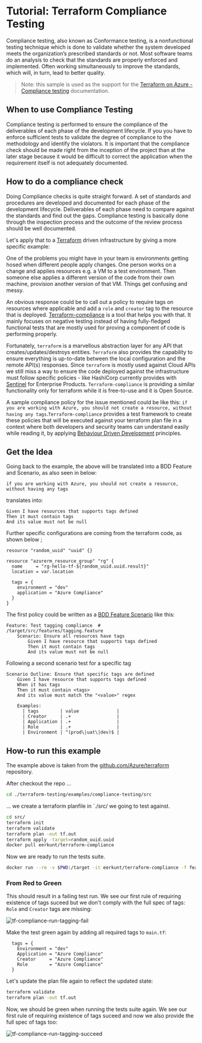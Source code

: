 # Tutorial: Terraform Compliance Testing

Compliance testing, also known as Conformance testing, is a nonfunctional testing technique which is done to validate whether the system developed meets the organization’s prescribed standards or not. Most software teams do an analysis to check that the standards are properly enforced and implemented. Often working simultaneously to improve the standards, which will, in turn, lead to better quality.

> Note: this sample is used as the support for the [Terraform on Azure - Compliance testing](https://docs.microsoft.com/azure/developer/terraform/best-practices-compliance-testing) documentation.

## When to use Compliance Testing

Compliance testing is performed to ensure the compliance of the deliverables of each phase of the development lifecycle. If you you have to enforce sufficient tests to validate the degree of compliance to the methodology and identify the violators.
It is important that the compliance check should be made right from the inception of the project than at the later stage because it would be difficult to correct the application when the requirement itself is not adequately documented.

## How to do a compliance check

Doing Compliance checks is quite straight forward. A set of standards and procedures are developed and documented for each phase of the development lifecycle. Deliverables of each phase need to compare against the standards and find out the gaps. Compliance testing is basically done through the inspection process and the outcome of the review process should be well documented.

Let's apply that to a [Terraform](https://terraform.io) driven infrastructure by giving a more specific example:

One of the problems you might have in your team is environments getting hosed when different people apply changes. One person works on a change and applies resources e.g. a VM to a test environment. Then someone else applies a different version of the code from their own machine, provision another version of that VM. Things get confusing and messy.

An obvious response could be to call out a policy to require tags on resources where applicable and add a `role` and `creator` tag to the resource that is deployed. [Terraform-compliance](https://terraform-compliance.com) is a tool that helps you with that. It mainly focuses on negative testing instead of having fully-fledged functional tests that are mostly used for proving a component of code is performing properly.

Fortunately, `terraform` is a marvellous abstraction layer for any API that creates/updates/destroys entities. `Terraform` also provides the capability to ensure everything is up-to-date between the local configuration and the remote API(s) responses. Since `terraform` is mostly used against Cloud APIs we still miss a way to ensure the code deployed against the infrastructure must follow specific policies - like HashiCorp currently provides with [Sentinel](https://docs.hashicorp.com/sentinel/intro/what/) for Enterprise Products. `Terraform-compliance` is providing a similar functionality only for terraform while it is free-to-use and it is Open Source.

A sample compliance policy for the issue mentioned could be like this: `if you are working with Azure, you should not create a resource, without having any tags`.`Terraform-compliance` provides a test framework to create these policies that will be executed against your terraform plan file in a context where both developers and security teams can understand easily while reading it, by applying [Behaviour Driven Development](https://en.wikipedia.org/wiki/Behavior-driven_development) principles.

## Get the Idea

Going back to the example, the above will be translated into a BDD Feature and Scenario, as also seen in below:

```Cucumber
if you are working with Azure, you should not create a resource, without having any tags
```

translates into:

```Cucumber
Given I have resources that supports tags defined
Then it must contain tags
And its value must not be null
```

Further specific configurations are coming from the terraform code, as shown below ;

```hcl
resource "random_uuid" "uuid" {}

resource "azurerm_resource_group" "rg" {
  name     = "rg-hello-tf-${random_uuid.uuid.result}"
  location = var.location

  tags = {
    environment = "dev"
    application = "Azure Compliance"
  }
}
```

The first policy could be written as a [BDD Feature Scenario](https://gherkin.io/docs/gherkin/reference/) like this:

```Cucumber
Feature: Test tagging compliance  # /target/src/features/tagging.feature
    Scenario: Ensure all resources have tags
        Given I have resource that supports tags defined
        Then it must contain tags
        And its value must not be null
```

Following a second scenario test for a specific tag

```Cucumber
Scenario Outline: Ensure that specific tags are defined
    Given I have resource that supports tags defined
    When it has tags
    Then it must contain <tags>
    And its value must match the "<value>" regex

    Examples:
      | tags        | value              |
      | Creator     | .+                 |
      | Application | .+                 |
      | Role        | .+                 |
      | Environment | ^(prod\|uat\|dev)$ |
```

## How-to run this example

The example above is taken from the [github.com/Azure/terraform](https://github.com/Azure/terraform/tree/compliance-testing/examples/master) repository.

After checkout the repo ...

```bash
cd ./terraform-testing/examples/compliance-testing/src
```

... we create a terraform planfile in `./src/ we going to test against.

```bash
cd src/
terraform init
terraform validate
terraform plan -out tf.out
terraform apply -target=random_uuid.uuid
docker pull eerkunt/terraform-compliance
```

Now we are ready to run the tests suite.

```bash
docker run --rm -v $PWD:/target -it eerkunt/terraform-compliance -f features -p tf.out
```

### From Red to Green

This should result in a failing test run. We see our first rule of requiring existence of tags suceed but we don't comply with the full spec of tags: `Role` and `Creator` tags are missing:

![tf-compliance-run-tagging-fail](assets/tf-compliance-run-tagging-fail.png)

Make the test green again by adding all required tags to `main.tf`:

```hcl
  tags = {
    Environment = "dev"
    Application = "Azure Compliance"
    Creator     = "Azure Compliance"
    Role        = "Azure Compliance"
  }

```

Let's update the plan file again to reflect the updated state:

```bash
terraform validate
terraform plan -out tf.out
```

Now, we should be green when running the tests suite again. We see our first rule of requiring existence of tags suceed and now we also provide the full spec of tags too:

![tf-compliance-run-tagging-succeed](assets/tf-compliance-run-tagging-succeed.png)
